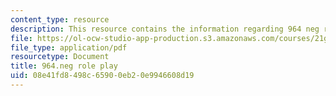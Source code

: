 ```yaml
---
content_type: resource
description: This resource contains the information regarding 964 neg role play.
file: https://ol-ocw-studio-app-production.s3.amazonaws.com/courses/21g-019-communicating-across-cultures-spring-2005/08e41fd8498c65900eb20e9946608d19_MIT21G_019S05_negot_ex.pdf
file_type: application/pdf
resourcetype: Document
title: 964.neg role play
uid: 08e41fd8-498c-6590-0eb2-0e9946608d19
---
```

